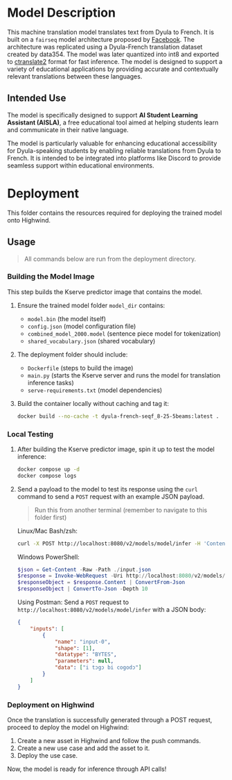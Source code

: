 # Model Description

This machine translation model translates text from Dyula to French. It is built on a `fairseq` model architecture proposed by [Facebook](https://fairseq.readthedocs.io/en/latest/). The architecture was replicated using a Dyula-French translation dataset created by data354. The model was later quantized into int8 and exported to [ctranslate2](https://opennmt.net/CTranslate2/) format for fast inference. The model is designed to support a variety of educational applications by providing accurate and contextually relevant translations between these languages.

## Intended Use

The model is specifically designed to support **AI Student Learning Assistant (AISLA)**, a free educational tool aimed at helping students learn and communicate in their native language.

The model is particularly valuable for enhancing educational accessibility for Dyula-speaking students by enabling reliable translations from Dyula to French. It is intended to be integrated into platforms like Discord to provide seamless support within educational environments.

# Deployment

This folder contains the resources required for deploying the trained model onto Highwind.

## Usage

> All commands below are run from the deployment directory.

### Building the Model Image

This step builds the Kserve predictor image that contains the model.

1. Ensure the trained model folder `model_dir` contains:
    - `model.bin` (the model itself)
    - `config.json` (model configuration file)
    - `combined_model_2000.model` (sentence piece model for tokenization)
    - `shared_vocabulary.json` (shared vocabulary)

2. The deployment folder should include:
    - `Dockerfile` (steps to build the image)
    - `main.py` (starts the Kserve server and runs the model for translation inference tasks)
    - `serve-requirements.txt` (model dependencies)

3. Build the container locally without caching and tag it:
    ```bash
    docker build --no-cache -t dyula-french-seqf_8-25-5beams:latest .
    ```

### Local Testing

1. After building the Kserve predictor image, spin it up to test the model inference:
    ```bash
    docker compose up -d
    docker compose logs
    ```

2. Send a payload to the model to test its response using the `curl` command to send a `POST` request with an example JSON payload.

    > Run this from another terminal (remember to navigate to this folder first)

    Linux/Mac Bash/zsh:
    ```bash
    curl -X POST http://localhost:8080/v2/models/model/infer -H 'Content-Type: application/json' -d @./input.json
    ```

    Windows PowerShell:
    ```PowerShell
    $json = Get-Content -Raw -Path ./input.json
    $response = Invoke-WebRequest -Uri http://localhost:8080/v2/models/model/infer -Method Post -ContentType 'application/json' -Body ([System.Text.Encoding]::UTF8.GetBytes($json))
    $responseObject = $response.Content | ConvertFrom-Json
    $responseObject | ConvertTo-Json -Depth 10
    ```

    Using Postman:
    Send a `POST` request to `http://localhost:8080/v2/models/model/infer` with a JSON body:
    ```json
    {
        "inputs": [
            {
                "name": "input-0",
                "shape": [1],
                "datatype": "BYTES",
                "parameters": null,
                "data": ["i tɔgɔ bi cogodɔ"]
            }
        ]
    }
    ```

### Deployment on Highwind

Once the translation is successfully generated through a POST request, proceed to deploy the model on Highwind:

1. Create a new asset in Highwind and follow the push commands.
2. Create a new use case and add the asset to it.
3. Deploy the use case.

Now, the model is ready for inference through API calls!
